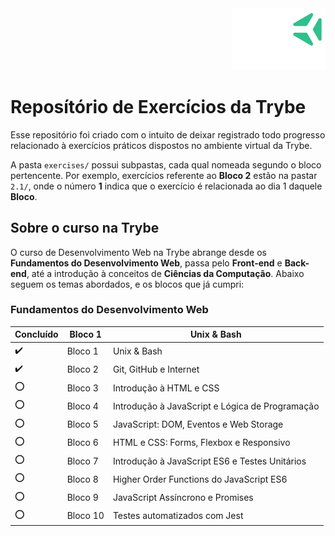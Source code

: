 <div align="right">
  <img src="./assets/trybelogo.png" width="150px" />
</div>

# Reposítório de Exercícios da Trybe 

Esse repositório foi criado com o intuito de deixar registrado todo progresso relacionado à exercícios práticos
dispostos no ambiente virtual da Trybe. <br />

A pasta `exercises/` possui subpastas, cada qual nomeada segundo o bloco pertencente. Por exemplo, exercícios referente 
ao __Bloco 2__ estão na pastar `2.1/`, onde o número __1__ indica que o exercício é relacionada ao dia 1 daquele __Bloco__. <br />

## Sobre o curso na Trybe
O curso de Desenvolvimento Web na Trybe abrange desde os __Fundamentos do Desenvolvimento Web__, passa pelo __Front-end__ e __Back-end__, até 
a introdução à conceitos de __Ciências da Computação__. Abaixo seguem os temas abordados, e os blocos que já cumpri:

### Fundamentos do Desenvolvimento Web
 Concluído | Bloco 1 | Unix & Bash 
-----------|---------|------------
:heavy_check_mark:| Bloco 1 | Unix & Bash 
:heavy_check_mark:| Bloco 2 | Git, GitHub e Internet 
:o: | Bloco 3 | Introdução à HTML e CSS
:o: | Bloco 4 | Introdução à JavaScript e Lógica de Programação 
:o: | Bloco 5 | JavaScript: DOM, Eventos e Web Storage 
:o: | Bloco 6 | HTML e CSS: Forms, Flexbox e Responsivo 
:o: | Bloco 7 | Introdução à JavaScript ES6 e Testes Unitários 
:o: | Bloco 8 | Higher Order Functions do JavaScript ES6 
:o: | Bloco 9 | JavaScript Assíncrono e Promises 
:o: | Bloco 10| Testes automatizados com Jest 


